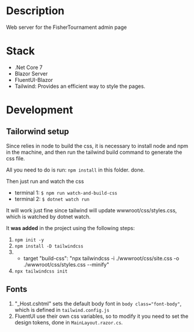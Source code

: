 # Description
Web server for the FisherTournament admin page

# Stack
- .Net Core 7
- Blazor Server
- FluentUI-Blazor
- Tailwind: Provides an efficient way to style the pages. 

# Development

## Tailorwind setup
Since relies in node to build the css, it is necessary to install node and npm in the machine, and then run the tailwind build command to generate the css file.

All you need to do is run: `npm install` in this folder. done.

Then just run and watch the css
- terminal 1: `$ npm run watch-and-build-css`
- terminal 2: `$ dotnet watch run`

It will work just fine since tailwind will update wwwroot/css/styles.css, which is watched by dotnet watch.

It **was added** in the project using the following steps:
1. `npm init -y`
2. `npm install -D tailwindcss`
3. + target "build-css": "npx tailwindcss -i ./wwwroot/css/site.css -o ./wwwroot/css/styles.css --minify"
4. `npx tailwindcss init`

## Fonts
1. "_Host.cshtml" sets the default body font in `body class="font-body"`, which is defined in `tailwind.config.js`
2. FluentUI use their own css variables, so to modify it you need to set the design tokens, done in `MainLayout.razor.cs`.